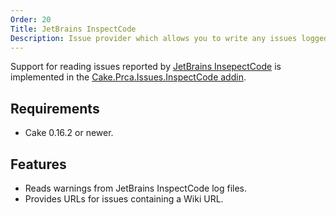 ```yaml
---
Order: 20
Title: JetBrains InspectCode
Description: Issue provider which allows you to write any issues logged by JetBrains Inspect Code as comments to a pull request.
---
```

Support for reading issues reported by [JetBrains InsepectCode] is implemented in the [Cake.Prca.Issues.InspectCode addin].

## Requirements

* Cake 0.16.2 or newer.

## Features

* Reads warnings from JetBrains InspectCode log files.
* Provides URLs for issues containing a Wiki URL.

[JetBrains InsepectCode]: https://www.jetbrains.com/help/resharper/2017.1/InspectCode.html
[Cake.Prca.Issues.InspectCode addin]: https://www.nuget.org/packages/Cake.Prca.Issues.InspectCode